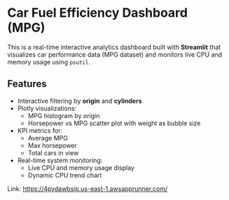 # Car Fuel Efficiency Dashboard (MPG)

This is a real-time interactive analytics dashboard built with **Streamlit** that visualizes car performance data (MPG dataset) and monitors live CPU and memory usage using `psutil`.


## Features

- Interactive filtering by **origin** and **cylinders**
- Plotly visualizations:
  - MPG histogram by origin
  - Horsepower vs MPG scatter plot with weight as bubble size
- KPI metrics for:
  - Average MPG
  - Max horsepower
  - Total cars in view
- Real-time system monitoring:
  - Live CPU and memory usage display
  - Dynamic CPU trend chart


Link: https://4pydawbsip.us-east-1.awsapprunner.com/
